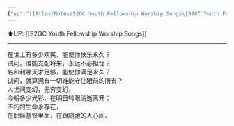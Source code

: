 ```yaml
---
{"up":"[[Atlas/Notes/S2GC Youth Fellowship Worship Songs\|S2GC Youth Fellowship Worship Songs]]","dg-publish":true,"permalink":"/atlas/notes/yf-hymn-song-140/","dgPassFrontmatter":true}
---
```


⬆️UP: [[S2GC Youth Fellowship Worship Songs]]

---

在世上有多少欢笑，能使你快乐永久？  
试问，谁能支配将来，永远不必担忧？  
名和利哪天才足够，能使你满足永久？  
试问，就算拥有一切谁能守住眼前的所有？  
人世间变幻，无穷变幻，  
今朝多少光彩，在明日转眼消逝离开；  
不朽的生命永存在，  
在耶稣基督里面，在跟随祂的人心间。